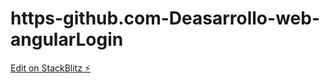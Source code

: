 # https-github.com-Deasarrollo-web-angularLogin

[Edit on StackBlitz ⚡️](https://stackblitz.com/edit/stackblitz-starters-rpg2yg)